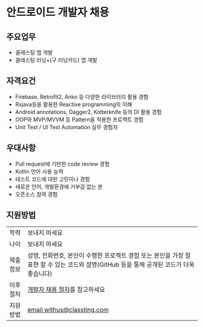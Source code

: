 # 안드로이드 개발자 채용

## 주요업무

* 클래스팅 앱 개발
* 클래스팅 러닝+(구 러닝카드) 앱 개발

## 자격요건

* Firebase, Retrofit2, Anko 등 다양한 라이브러리 활용 경험
* Rxjava등을 활용한 Reactive programming의 이해
* Android annotations, Dagger2, Kotterknife 등의 DI 활용 경험
* OOP와 MVP/MVVM 등 Pattern을 적용한 프로젝트 경험
* Unit Test / UI Test Automation 실무 경험자


## 우대사항
* Pull request에 기반한 code review 경험
* Kotlin 언어 사용 능력
* 테스트 코드에 대한 고민이나 경험
* 새로운 언어, 개발환경에 거부감 없는 분
* 오픈소스 참여 경험

## 지원방법

|     |            |
|-----|------------|
| 학력 | 보내지 마세요 |
| 나이 | 보내지 마세요 |
| 제출 정보 | 성명, 전화번호, 본인이 수행한 프로젝트 경험 또는 본인을 가장 잘 표현 할 수 있는 코드와 설명(GitHub 등을 통해 공개된 코드가 더욱 좋습니다) |
| 이후 절차	| [개발자 채용 절차](/README.md#recruit-process)를 참고하세요 |
| 지원방법 | [email withus@classting.com](mailto:withus@classting.com) |
